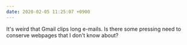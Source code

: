 ```yaml
---
date: 2020-02-05 11:25:07 +0900
---
```

It's weird that Gmail clips long e-mails. Is there some pressing need to conserve webpages that I don't know about?
